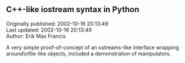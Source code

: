 ## C++-like iostream syntax in Python  
Originally published: 2002-10-16 20:13:49  
Last updated: 2002-10-16 20:13:49  
Author: Erik Max Francis  
  
A very simple proof-of-concept of an ostreams-like interface wrapping around\nfile-like objects, included a demonstration of manipulators.